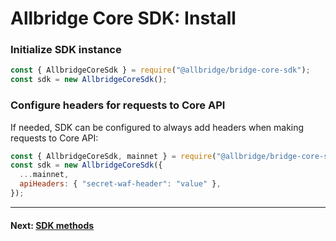 # Allbridge Core SDK: Install

### Initialize SDK instance

```js
const { AllbridgeCoreSdk } = require("@allbridge/bridge-core-sdk");
const sdk = new AllbridgeCoreSdk();
```

### Configure headers for requests to Core API 

If needed, SDK can be configured to always add headers when making requests to Core API:  
```js
const { AllbridgeCoreSdk, mainnet } = require("@allbridge/bridge-core-sdk");
const sdk = new AllbridgeCoreSdk({
  ...mainnet,
  apiHeaders: { "secret-waf-header": "value" },
});
```


---
#### Next: [SDK methods](core-sdk-api.md)
